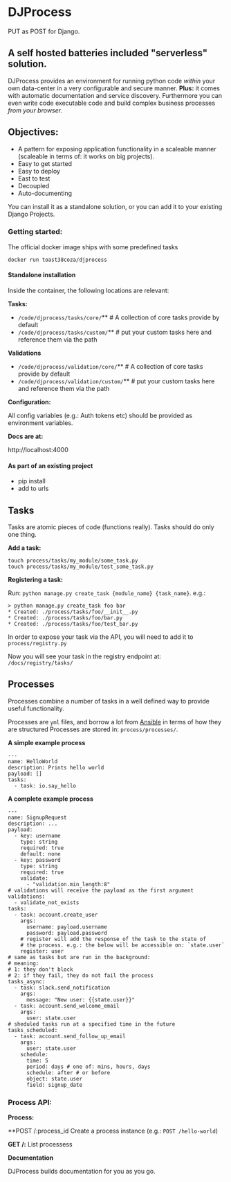 # DJProcess
PUT as POST for Django.

## A self hosted batteries included "serverless" solution.

DJProcess provides an environment for running python code _within_ your own data-center in a very configurable and secure manner. **Plus:** it comes with automatic documentation and service discovery. Furthermore you can even write code executable code and build complex business processes _from your browser_.

## Objectives:

* A pattern for exposing application functionality in a scaleable manner (scaleable in terms of: it works on big projects).
* Easy to get started
* Easy to deploy
* East to test
* Decoupled
* Auto-documenting


You can install it as a standalone solution, or you can add it to your existing Django Projects.

### Getting started:

The official docker image ships with some predefined tasks

```
docker run toast38coza/djprocess
```

#### Standalone installation

Inside the container, the following locations are relevant:

**Tasks:**
* `/code/djprocess/tasks/core/`** # A collection of core tasks provide by default
* `/code/djprocess/tasks/custom/`** # put your custom tasks here and reference them via the path

**Validations**
* `/code/djprocess/validation/core/`** # A collection of core tasks provide by default
* `/code/djprocess/validation/custom/`** # put your custom tasks here and reference them via the path

**Configuration:**

All config variables (e.g.: Auth tokens etc) should be provided as environment variables.

**Docs are at:**

http://localhost:4000

#### As part of an existing project

* pip install
* add to urls

## Tasks

Tasks are atomic pieces of code (functions really).
Tasks should do only one thing.

**Add a task:**

```
touch process/tasks/my_module/some_task.py
touch process/tasks/my_module/test_some_task.py
```

**Registering a task:**

Run: `python manage.py create_task {module_name} {task_name}`. e.g.:

```
> python manage.py create_task foo bar
* Created: ./process/tasks/foo/__init__.py
* Created: ./process/tasks/foo/bar.py
* Created: ./process/tasks/foo/test_bar.py
```

In order to expose your task via the API, you will need to add it to `process/registry.py`

Now you will see your task in the registry endpoint at: `/docs/registry/tasks/`

## Processes

Processes combine a number of tasks in a well defined way to provide useful functionality.

Processes are `yml` files, and borrow a lot from [Ansible](https://ansible.com) in terms of how they are structured
Processes are stored in: `process/processes/`.

**A simple example process**

```
---
name: HelloWorld
description: Prints hello world
payload: []
tasks:
  - task: io.say_hello
```


**A complete example process**

```
---
name: SignupRequest
description: ...
payload:
  - key: username
    type: string
    required: true
    default: none
  - key: password
    type: string
    required: true
    validate:
      - "validation.min_length:8"
# validations will receive the payload as the first argument
validations:
  - validate_not_exists
tasks:
  - task: account.create_user
    args:
      username: payload.username
      password: payload.password
    # register will add the response of the task to the state of
    # the process. e.g.: the below will be accessible on: `state.user`
    register: user
# same as tasks but are run in the background:
# meaning:
# 1: they don't block
# 2: if they fail, they do not fail the process
tasks_async:
  - task: slack.send_notification
    args:
      message: "New user: {{state.user}}"
  - task: account.send_welcome_email
    args:
      user: state.user
# sheduled tasks run at a specified time in the future
tasks_scheduled:
  - task: account.send_follow_up_email
    args:
      user: state.user
    schedule:
      time: 5
      period: days # one of: mins, hours, days
      schedule: after # or before
      object: state.user
      field: signup_date

```


### Process API:

**Process:**

**POST /:process_id Create a process instance (e.g.: `POST /hello-world`)

**GET /:** List processess

**Documentation**

DJProcess builds documentation for you as you go.






